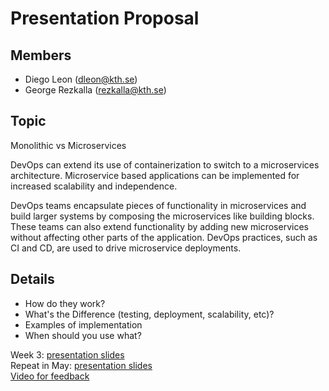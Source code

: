 # Presentation Proposal
## Members
- Diego Leon (dleon@kth.se)
- George Rezkalla (rezkalla@kth.se)

## Topic
Monolithic vs Microservices

DevOps can extend its use of containerization to switch to a microservices architecture. Microservice based applications can be implemented for increased scalability and independence.

DevOps teams encapsulate pieces of functionality in microservices and build larger systems by composing the microservices like building blocks. These teams can also extend functionality by adding new microservices without affecting other parts of the application. DevOps practices, such as CI and CD, are used to drive microservice deployments.

## Details
- How do they work?
- What's the Difference (testing, deployment, scalability, etc)?
- Examples of implementation
- When should you use what?

Week 3: [presentation slides](https://docs.google.com/presentation/d/1RS_6CRYsSxzp4mecoPnSpbVZYmcO4VsD0kiuugRUxQI/edit?usp=sharing)  	
Repeat in May: [presentation slides](https://docs.google.com/presentation/d/1a3ofIV5jO7lpFqfintjIW1HGHTDnDDbwYgOpWE6gihU/edit?usp=sharing)   
[Video for feedback](https://youtu.be/s8ZjaeWdWm0)
